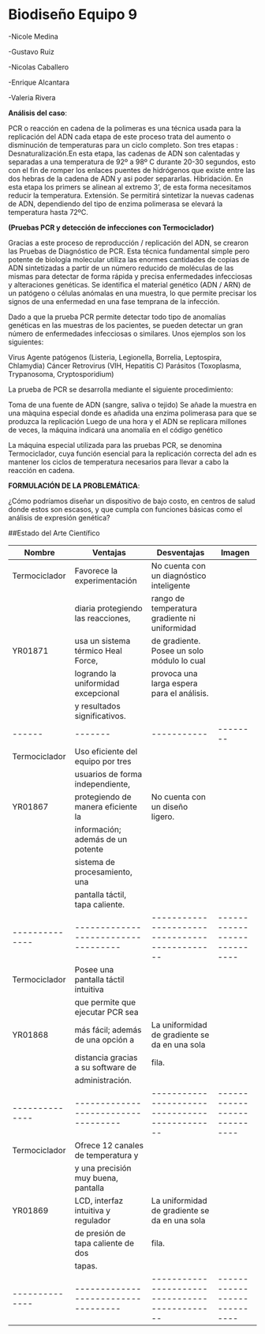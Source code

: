 # Biodiseño Equipo 9

-Nicole Medina

-Gustavo Ruiz

-Nicolas Caballero

-Enrique Alcantara

-Valeria Rivera

**Análisis del caso**:

PCR o reacción en cadena de la polimeras es una técnica usada para la replicación del ADN cada etapa de este proceso trata del aumento o disminución de temperaturas para un ciclo completo. Son tres etapas : 
Desnaturalización.En esta etapa, las cadenas de ADN son calentadas y separadas a una temperatura de 92º a 98º C durante 20-30 segundos, esto con el fin de romper los enlaces puentes de hidrógenos que existe entre las dos hebras de la cadena de ADN y asi poder separarlas.
Hibridación. En esta etapa los primers se alinean al extremo 3’, de esta forma necesitamos reducir la temperatura.
Extensión. Se permitirá sintetizar la nuevas cadenas de ADN, dependiendo del tipo de enzima polimerasa se elevará la temperatura hasta 72ºC.



**(Pruebas PCR y detección de infecciones con Termociclador)**

Gracias a este proceso de reproducción / replicación del ADN, se crearon las Pruebas de Diagnóstico de PCR. Esta técnica fundamental simple pero potente de biología molecular utiliza las enormes cantidades de copias de ADN sintetizadas a partir de un número reducido de moléculas de las mismas para detectar de forma rápida y precisa enfermedades infecciosas y alteraciones genéticas. Se identifica el material genético (ADN / ARN) de un patógeno o células anómalas en una muestra, lo que permite precisar los signos de una enfermedad en una fase temprana de la infección.

Dado a que la prueba PCR permite detectar todo tipo de anomalías genéticas en las muestras de los pacientes, se pueden detectar un gran número de enfermedades infecciosas o similares. Unos ejemplos son los siguientes:

Virus
Agente patógenos (Listeria, Legionella, Borrelia, Leptospira, Chlamydia)
Cáncer
Retrovirus (VIH, Hepatitis C)
Parásitos (Toxoplasma, Trypanosoma, Cryptosporidium)

La prueba de PCR se desarrolla mediante el siguiente procedimiento:

Toma de una fuente de ADN (sangre, saliva o tejido)
Se añade la muestra en una màquina especial donde es añadida una enzima polimerasa para que se produzca la replicación
Luego de una hora y el ADN se replicara millones de veces, la máquina indicará una anomalía en el código genético

La máquina especial utilizada para las pruebas PCR, se denomina Termociclador, cuya función esencial para la replicación correcta del adn es mantener los ciclos de temperatura necesarios para llevar a cabo la reacción en cadena. 


**FORMULACIÓN DE LA PROBLEMÁTICA**:

¿Cómo podríamos diseñar un dispositivo de bajo costo, en centros de salud donde estos son escasos, y que cumpla con funciones básicas como el análisis de expresión genética?

##Estado del Arte Científico

| Nombre       |Ventajas                           | Desventajas                                  | Imagen                     |
|--------------|-----------------------------------|----------------------------------------------|----------------------------|
|Termociclador |Favorece la experimentación        |No cuenta con un diagnóstico inteligente      |                            |
|              |diaria protegiendo las reacciones, |rango de temperatura gradiente ni uniformidad |                            | 
|   YR01871    |usa un sistema térmico Heal Force, |de gradiente. Posee un solo módulo lo cual    |                            |
|              |logrando la uniformidad excepcional|provoca una larga espera para el análisis.    |                            |
|              |y resultados significativos.       |                                              |                            |
|------|-------|-----------|--------|
|Termociclador |Uso eficiente del equipo por tres  |                                              |                            |
|              |usuarios de forma independiente,   |                                              |                            |
|   YR01867    |protegiendo de manera eficiente la |No cuenta con un diseño ligero.               |                            |
|              |información; además de un potente  |                                              |                            |
|              |sistema de procesamiento, una      |                                              |                            |
|              |pantalla táctil, tapa caliente.    |                                              |                            |
|--------------|-----------------------------------|----------------------------------------------|----------------------------|
|Termociclador |Posee una pantalla táctil intuitiva|                                              |                            |
|              |que permite que ejecutar PCR sea   |                                              |                            |
|   YR01868    |más fácil; además de una opción a  |La uniformidad de gradiente  se da en una sola|                            |
|              |distancia gracias a su software de |fila.                                         |                            |
|              |administración.                    |                                              |                            |
|--------------|-----------------------------------|----------------------------------------------|----------------------------|
|Termociclador |Ofrece 12 canales de temperatura y |                                              |                            |
|              |y una precisión muy buena, pantalla|                                              |                            | 
|   YR01869    |LCD, interfaz intuitiva y regulador|La uniformidad de gradiente se da en una sola |                            |
|              |de presión de tapa caliente de dos |fila.                                         |                            |
|              |tapas.                             |                                              |                            |
|--------------|-----------------------------------|----------------------------------------------|----------------------------|
